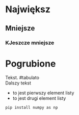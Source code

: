 # Największ
## Mniejsze
### KJeszcze mniejsze 
# **Pogrubione**

Tekst.  #tabulato   
Dalszy tekst

- to jest pierwszy element listy
- to jest drugi element listy

```shell
pip install numpy as np
```


